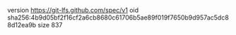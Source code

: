 version https://git-lfs.github.com/spec/v1
oid sha256:4b9d05bf2f16cf2a6cb8680c61706b5ae89f019f7650b9d957ac5dc88d12ea9b
size 837
